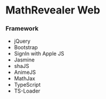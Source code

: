 # MathRevealer Web
### Framework
- jQuery
- Bootstrap
- SignIn with Apple JS
- Jasmine
- shaJS
- AnimeJS
- MathJax
- TypeScript
- TS-Loader